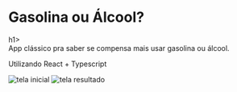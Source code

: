 <h1>Gasolina ou Álcool?</h1>h1> </br>
App clássico pra saber se compensa mais usar gasolina ou álcool. </br>

Utilizando React + Typescript </br>

<img src="https://github.com/user-attachments/assets/ba0a50ac-0d35-4e71-8e14-75c2888c2acd" alt="tela inicial" />
<img src="https://github.com/user-attachments/assets/465254e9-d81f-4014-8e23-f829b15548e3" alt="tela resultado" />
 
